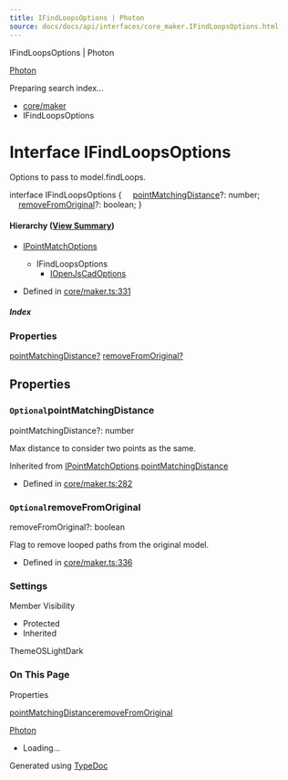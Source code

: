 ```yaml
---
title: IFindLoopsOptions | Photon
source: docs/docs/api/interfaces/core_maker.IFindLoopsOptions.html
---
```


IFindLoopsOptions | Photon

[Photon](../index.md)




Preparing search index...

* [core/maker](../modules/core_maker.md)
* IFindLoopsOptions

# Interface IFindLoopsOptions

Options to pass to model.findLoops.

interface IFindLoopsOptions {
    [pointMatchingDistance](#pointmatchingdistance)?: number;
    [removeFromOriginal](#removefromoriginal)?: boolean;
}

#### Hierarchy ([View Summary](../hierarchy.md#core/maker.IFindLoopsOptions))

* [IPointMatchOptions](core_maker.IPointMatchOptions.md)
  + IFindLoopsOptions
    - [IOpenJsCadOptions](core_openjscad-esm.IOpenJsCadOptions.md)

* Defined in [core/maker.ts:331](https://github.com/mwhite454/photon/blob/main/packages/photon/src/core/maker.ts#L331)

##### Index

### Properties

[pointMatchingDistance?](#pointmatchingdistance)
[removeFromOriginal?](#removefromoriginal)

## Properties

### `Optional`pointMatchingDistance

pointMatchingDistance?: number

Max distance to consider two points as the same.

Inherited from [IPointMatchOptions](core_maker.IPointMatchOptions.md).[pointMatchingDistance](core_maker.IPointMatchOptions.md#pointmatchingdistance)

* Defined in [core/maker.ts:282](https://github.com/mwhite454/photon/blob/main/packages/photon/src/core/maker.ts#L282)

### `Optional`removeFromOriginal

removeFromOriginal?: boolean

Flag to remove looped paths from the original model.

* Defined in [core/maker.ts:336](https://github.com/mwhite454/photon/blob/main/packages/photon/src/core/maker.ts#L336)

### Settings

Member Visibility

* Protected
* Inherited

ThemeOSLightDark

### On This Page

Properties

[pointMatchingDistance](#pointmatchingdistance)[removeFromOriginal](#removefromoriginal)

[Photon](../index.md)

* Loading...

Generated using [TypeDoc](https://typedoc.org/)
